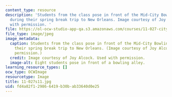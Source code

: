 ```yaml
---
content_type: resource
description: 'Students from the class pose in front of the Mid-City Bowling Lanes
  during their spring break trip to New Orleans. Image courtesy of Joy Alcock. Used
  with permission. '
file: https://ol-ocw-studio-app-qa.s3.amazonaws.com/courses/11-027-city-to-city-comparing-researching-and-writing-about-cities-new-orleans-spring-2011/fd4a82f129866419b30bab33640d0e25_11-027s11.jpg
file_type: image/jpeg
image_metadata:
  caption: Students from the class pose in front of the Mid-City Bowling Lanes during
    their spring break trip to New Orleans. (Image courtesy of Joy Alcock. Used with
    permission.)
  credit: Image courtesy of Joy Alcock. Used with permission.
  image-alt: Eight students pose in front of a bowling alley.
learning_resource_types: []
ocw_type: OCWImage
resourcetype: Image
title: 11-027s11.jpg
uid: fd4a82f1-2986-6419-b30b-ab33640d0e25
---
```


